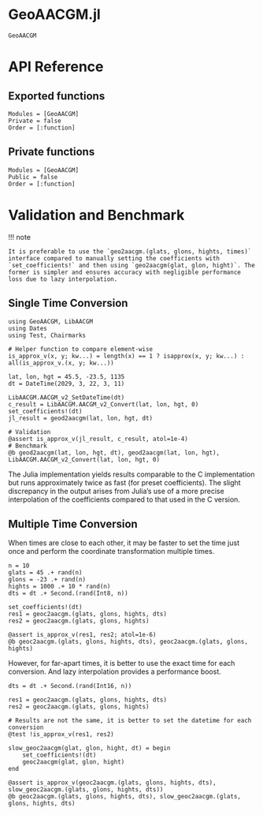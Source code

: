 # GeoAACGM.jl

```@docs
GeoAACGM
```

# API Reference

## Exported functions

```@autodocs
Modules = [GeoAACGM]
Private = false
Order = [:function]
```

## Private functions

```@autodocs
Modules = [GeoAACGM]
Public = false
Order = [:function]
```


# Validation and Benchmark

!!! note

    It is preferable to use the `geo2aacgm.(glats, glons, hights, times)` interface compared to manually setting the coefficients with `set_coefficients!` and then using `geo2aacgm(glat, glon, hight)`. The former is simpler and ensures accuracy with negligible performance loss due to lazy interpolation.

## Single Time Conversion

```@example share
using GeoAACGM, LibAACGM
using Dates
using Test, Chairmarks

# Helper function to compare element-wise
is_approx_v(x, y; kw...) = length(x) == 1 ? isapprox(x, y; kw...) : all(is_approx_v.(x, y; kw...))

lat, lon, hgt = 45.5, -23.5, 1135
dt = DateTime(2029, 3, 22, 3, 11)

LibAACGM.AACGM_v2_SetDateTime(dt)
c_result = LibAACGM.AACGM_v2_Convert(lat, lon, hgt, 0)
set_coefficients!(dt)
jl_result = geod2aacgm(lat, lon, hgt, dt)

# Validation
@assert is_approx_v(jl_result, c_result, atol=1e-4)
# Benchmark
@b geod2aacgm(lat, lon, hgt, dt), geod2aacgm(lat, lon, hgt), LibAACGM.AACGM_v2_Convert(lat, lon, hgt, 0)
```

The Julia implementation yields results comparable to the C implementation but runs approximately twice as fast (for preset coefficients). 
The slight discrepancy in the output arises from Julia’s use of a more precise interpolation of the coefficients compared to that used in the C version.

## Multiple Time Conversion

When times are close to each other, it may be faster to set the time just once and perform the coordinate transformation multiple times.


```@example share
n = 10
glats = 45 .+ rand(n)
glons = -23 .+ rand(n)
hights = 1000 .+ 10 * rand(n)
dts = dt .+ Second.(rand(Int8, n))

set_coefficients!(dt)
res1 = geoc2aacgm.(glats, glons, hights, dts)
res2 = geoc2aacgm.(glats, glons, hights)

@assert is_approx_v(res1, res2; atol=1e-6)
@b geoc2aacgm.(glats, glons, hights, dts), geoc2aacgm.(glats, glons, hights)
```

However, for far-apart times, it is better to use the exact time for each conversion.
And lazy interpolation provides a performance boost.

```@example share
dts = dt .+ Second.(rand(Int16, n))

res1 = geoc2aacgm.(glats, glons, hights, dts)
res2 = geoc2aacgm.(glats, glons, hights)

# Results are not the same, it is better to set the datetime for each conversion
@test !is_approx_v(res1, res2) 

slow_geoc2aacgm(glat, glon, hight, dt) = begin
    set_coefficients!(dt)
    geoc2aacgm(glat, glon, hight)
end

@assert is_approx_v(geoc2aacgm.(glats, glons, hights, dts), slow_geoc2aacgm.(glats, glons, hights, dts))
@b geoc2aacgm.(glats, glons, hights, dts), slow_geoc2aacgm.(glats, glons, hights, dts)
```

